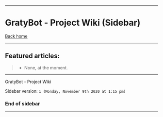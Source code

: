 
***

# GratyBot - Project Wiki (Sidebar)

[Back home](https://github.com/seanpm2001/GratyBot/wiki/)

***

## Featured articles:

> * None, at the moment.

***

GratyBot - Project Wiki

Sidebar version: `1 (Monday, November 9th 2020 at 1:15 pm)`

### End of sidebar

***
